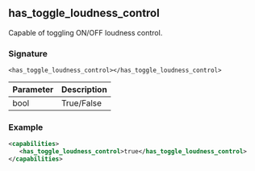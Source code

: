 ## has\_toggle\_loudness\_control

Capable of toggling ON/OFF loudness control.


### Signature

`<has_toggle_loudness_control></has_toggle_loudness_control>`


| Parameter | Description |
| --- | --- |
| bool | True/False |


### Example

```xml
<capabilities>
   <has_toggle_loudness_control>true</has_toggle_loudness_control>
</capabilities>
```
